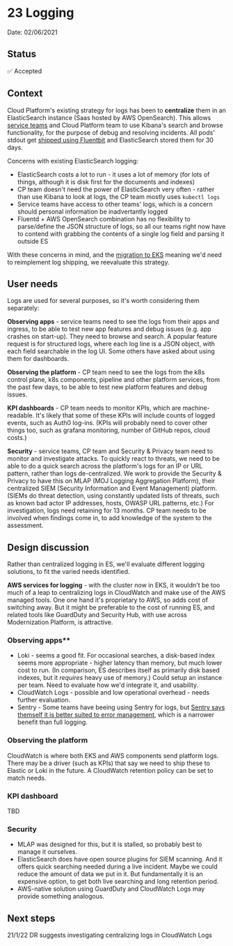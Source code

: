 # 23 Logging

Date: 02/06/2021

## Status

✅ Accepted

## Context

Cloud Platform's existing strategy for logs has been to **centralize** them in an ElasticSearch instance (Saas hosted by AWS OpenSearch). This allows [service teams](https://user-guide.cloud-platform.service.justice.gov.uk/documentation/logging-an-app/access-logs.html#accessing-application-log-data) and Cloud Platform team to use Kibana's search and browse functionality, for the purpose of debug and resolving incidents. All pods' stdout get [shipped using Fluentbit](https://user-guide.cloud-platform.service.justice.gov.uk/documentation/logging-an-app/log-collection-and-storage.html#application-log-collection-and-storage) and ElasticSearch stored them for 30 days.

Concerns with existing ElasticSearch logging:

* ElasticSearch costs a lot to run - it uses a lot of memory (for lots of things, although it is disk first for the documents and indexes)
* CP team doesn't need the power of ElasticSearch very often - rather than use Kibana to look at logs, the CP team mostly uses `kubectl logs`
* Service teams have access to other teams' logs, which is a concern should personal information be inadvertantly logged
* Fluentd + AWS OpenSearch combination has no flexibility to parse/define the JSON structure of logs, so all our teams right now have to contend with grabbing the contents of a single log field and parsing it outside ES

With these concerns in mind, and the [migration to EKS](022-EKS.html) meaning we'd need to reimplement log shipping, we reevaluate this strategy.

## User needs

Logs are used for several purposes, so it's worth considering them separately:

**Observing apps** - service teams need to see the logs from their apps and ingress, to be able to test new app features and debug issues (e.g. app crashes on start-up). They need to browse and search. A popular feature request is for structured logs, where each log line is a JSON object, with each field searchable in the log UI. Some others have asked about using them for dashboards.

**Observing the platform** - CP team need to see the logs from the k8s control plane, k8s components, pipeline and other platform services, from the past few days, to be able to test new platform features and debug issues.

**KPI dashboards** - CP team needs to monitor KPIs, which are machine-readable. It's likely that some of these KPIs will include counts of logged events, such as Auth0 log-ins. (KPIs will probably need to cover other things too, such as grafana monitoring, number of GitHub repos, cloud costs.)

**Security** - service teams, CP team and Security & Privacy team need to monitor and investigate attacks. To quickly react to threats, we need to be able to do a quick search across the platform's logs for an IP or URL pattern, rather than logs de-centralized. We work to provide the Security & Privacy to have this on MLAP (MOJ Logging Aggregation Platform), their centralized SIEM (Security Information and Event Management) platform. (SIEMs do threat detection, using constantly updated lists of threats, such as known bad actor IP addresses, hosts, OWASP URL patterns, etc.) For investigation, logs need retaining for 13 months. CP team needs to be involved when findings come in, to add knowledge of the system to the assessment.

## Design discussion

Rather than centralized logging in ES, we'll evaluate different logging solutions, to fit the varied needs identified.

**AWS services for logging** - with the cluster now in EKS, it wouldn't be too much of a leap to centralizing logs in CloudWatch and make use of the AWS managed tools. One one hand it's proprietary to AWS, so adds cost of switching away. But it might be preferable to the cost of running ES, and related tools like GuardDuty and Security Hub, with use across Modernization Platform, is attractive.

### Observing apps**

* Loki - seems a good fit. For occasional searches, a disk-based index seems more appropriate - higher latency than memory, but much lower cost to run. (In comparison, ES describes itself as primarily disk based indexes, but it *requires* heavy use of memory.) Could setup an instance per team. Need to evaluate how we'd integrate it, and usability.
* CloudWatch Logs - possible and low operational overhead - needs further evaluation.
* Sentry - Some teams have beeing using Sentry for logs, but [Sentry says themself it is better suited to error management](https://sentry.io/vs/logging/), which is a narrower benefit than full logging.

### Observing the platform

CloudWatch is where both EKS and AWS components send platform logs. There may be a driver (such as KPIs) that say we need to ship these to Elastic or Loki in the future. A CloudWatch retention policy can be set to match needs.

### KPI dashboard

TBD

### Security

* MLAP was designed for this, but it is stalled, so probably best to manage it ourselves.
* ElasticSearch does have open source plugins for SIEM scanning. And it offers quick searching needed during a live incident. Maybe we could reduce the amount of data we put in it. But fundamentally it is an expensive option, to get both live searching and long retention period.
* AWS-native solution using GuardDuty and CloudWatch Logs may provide something analogous.

## Next steps

21/1/22 DR suggests investigating centralizing logs in CloudWatch Logs

